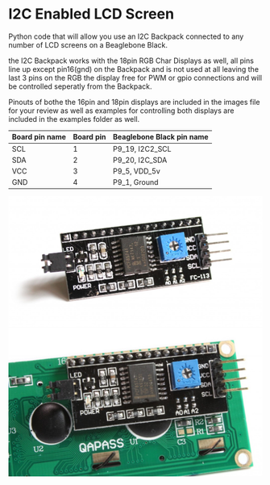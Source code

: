 I2C Enabled LCD Screen
=======================

Python code that will allow you use an I2C Backpack connected to any
number of LCD screens on a Beaglebone Black.

the I2C Backpack works with the 18pin RGB Char Displays as well,
all pins line up except pin16(gnd) on the Backpack and is not used
at all leaving the last 3 pins on the RGB the display free for PWM
or gpio connections and will be controlled seperatly from the Backpack.

Pinouts of bothe the 16pin and 18pin displays are included in the
images file for your review as well as examples for controlling both
displays are included in the examples folder as well.

| Board pin name | Board pin | Beaglebone Black pin name |
|----------------|-----------| --------------------------|
| SCL            | 1         | P9\_19, I2C2\_SCL         |
| SDA            | 2         | P9\_20, I2C\_SDA          |
| VCC            | 3         | P9\_5, VDD\_5v            |
| GND            | 4         | P9\_1, Ground             |

![Backpack1](images/i2c_backpack.jpg)
![Backpack2](images/i2c_enabled_lcd.jpg)
